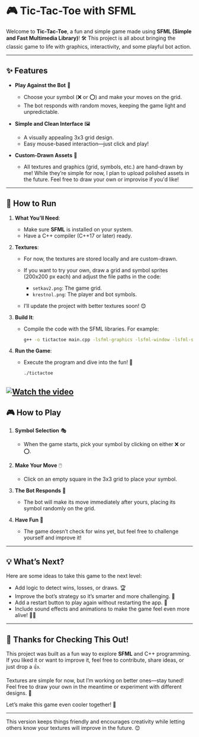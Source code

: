 # 🎮 Tic-Tac-Toe with SFML  

Welcome to **Tic-Tac-Toe**, a fun and simple game made using **SFML (Simple and Fast Multimedia Library)**! 🛠️ This project is all about bringing the classic game to life with graphics, interactivity, and some playful bot action.  

---

## ✨ Features  

- **Play Against the Bot** 🤖  
  - Choose your symbol (❌ or ⭕) and make your moves on the grid.  
  - The bot responds with random moves, keeping the game light and unpredictable.  

- **Simple and Clean Interface** 🖼️  
  - A visually appealing 3x3 grid design.  
  - Easy mouse-based interaction—just click and play!  

- **Custom-Drawn Assets** 🎨  
  - All textures and graphics (grid, symbols, etc.) are hand-drawn by me! While they’re simple for now, I plan to upload polished assets in the future. Feel free to draw your own or improvise if you'd like!  

---

## 🚀 How to Run  

1. **What You’ll Need**:  
   - Make sure **SFML** is installed on your system.  
   - Have a C++ compiler (C++17 or later) ready.  

2. **Textures**:  
   - For now, the textures are stored locally and are custom-drawn.  
   - If you want to try your own, draw a grid and symbol sprites (200x200 px each) and adjust the file paths in the code:  
     - `setkav2.png`: The game grid.  
     - `krestnol.png`: The player and bot symbols.  

   - I’ll update the project with better textures soon! 😊  

3. **Build It**:  
   - Compile the code with the SFML libraries. For example:  
     ```bash  
     g++ -o tictactoe main.cpp -lsfml-graphics -lsfml-window -lsfml-system  
     ```  

4. **Run the Game**: 
   - Execute the program and dive into the fun! 🎉                 
     ```bash  
     ./tictactoe  
     ```  
[![Watch the video](https://img.youtube.com/vi/Ne9AgqU6scE/0.jpg)](https://youtu.be/Ne9AgqU6scE)
---

## 🎮 How to Play  

1. **Symbol Selection** 🎭  
   - When the game starts, pick your symbol by clicking on either ❌ or ⭕.  

2. **Make Your Move** 🖱️  
   - Click on an empty square in the 3x3 grid to place your symbol.  

3. **The Bot Responds** 🤖  
   - The bot will make its move immediately after yours, placing its symbol randomly on the grid.  

4. **Have Fun** 🎉  
   - The game doesn’t check for wins yet, but feel free to challenge yourself and improve it!  

---

## 💡 What’s Next?  

Here are some ideas to take this game to the next level:  
- Add logic to detect wins, losses, or draws. 🏆  
- Improve the bot’s strategy so it’s smarter and more challenging. 🧠  
- Add a restart button to play again without restarting the app. 🔄  
- Include sound effects and animations to make the game feel even more alive! 🎵✨  

---

## 🙌 Thanks for Checking This Out!  

This project was built as a fun way to explore **SFML** and C++ programming. If you liked it or want to improve it, feel free to contribute, share ideas, or just drop a 👍.  

Textures are simple for now, but I’m working on better ones—stay tuned! Feel free to draw your own in the meantime or experiment with different designs. 🎨  

Let’s make this game even cooler together! 🚀  

---  

This version keeps things friendly and encourages creativity while letting others know your textures will improve in the future. 😊

